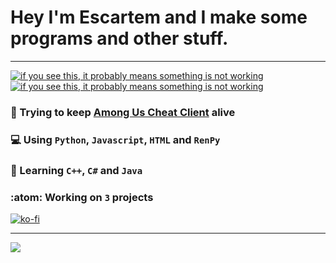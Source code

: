 # Hey I'm Escartem and I make some programs and other stuff.

---

[![if you see this, it probably means something is not working](https://github-readme-stats.vercel.app/api?username=Escartem&show_icons=true&include_all_commits=true&count_private=true&hide_border=true&bg_color=0d1117&title_color=58a6ff&text_color=8b949e&icon_color=8b949e)](https://github.com/anuraghazra/github-readme-stats)
[![if you see this, it probably means something is not working](https://github-readme-stats.vercel.app/api/top-langs/?username=Escartem&langs_count=4&layout=compact&hide_border=true&bg_color=0d1117&title_color=58a6ff&text_color=8b949e&icon_color=8b949e&exclude_repo=AmongUsCheatClient,Infinite-Poems)](https://github.com/anuraghazra/github-readme-stats)

 ### 💬 Trying to keep [Among Us Cheat Client](https://github.com/Escartem/AmongUsCheatClient) alive
 ### 💻 Using `Python`, `Javascript`, `HTML` and `RenPy`
 ### 🤔 Learning `C++`, `C#` and `Java`
 ### :atom: Working on `3` projects
 
 [![ko-fi](https://ko-fi.com/img/githubbutton_sm.svg)](https://ko-fi.com/J3J03KEUN)
 
 ---
 
 <a href="https://wakatime.com"><img src="https://wakatime.com/share/@Escartem/9b2acaf9-a006-4b50-ad68-bf9c8640ef95.png" /></a>
 
